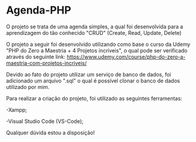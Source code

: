 # Agenda-PHP

O projeto se trata de uma agenda simples, a qual foi desenvolvida para a aprendizagem do tão conhecido "CRUD" (Create, Read, Update, Delete)

O projeto a seguir foi desenvolvido utilizando como base o curso da Udemy "PHP do Zero a Maestria + 4 Projetos incríveis", o qual pode ser verificado através do seguinte link: https://www.udemy.com/course/php-do-zero-a-maestria-com-projetos-incriveis/

Devido ao fato do projeto utilizar um serviço de banco de dados, foi adicionado um arquivo ".sql" o qual é possível clonar o banco de dados utilizado por mim.

Para realizar a criação do projeto, foi utilizado as seguintes ferramentas:

-Xampp;

-Visual Studio Code (VS-Code);

Qualquer dúvida estou a disposição!
